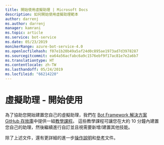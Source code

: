 ```yaml
---
title: 開始使用虛擬助理 | Microsoft Docs
description: 如何開始使用虛擬助理範本
author: darrenj
ms.author: darrenj
manager: kamrani
ms.topic: article
ms.service: bot-service
ms.date: 05/23/2019
monikerRange: azure-bot-service-4.0
ms.openlocfilehash: f07e1b20b49a5af24d0c895ae1973ad7d3978287
ms.sourcegitcommit: ea64a56acfabc6a9c1576ebf9f17ac81e7e2a6b7
ms.translationtype: HT
ms.contentlocale: zh-TW
ms.lasthandoff: 05/24/2019
ms.locfileid: "66214220"
---
```

# <a name="virtual-assistant---getting-started"></a>虛擬助理 - 開始使用

為了協助您開始建置您自己的虛擬助理，我們在 [Bot Framework 解決方案 GitHub 存放庫](https://github.com/Microsoft/botframework-solutions)中提供一組[教學課程](https://github.com/microsoft/AI/tree/master/docs#tutorials)。 這些教學課程可讓您在大約 10 分鐘內建置您自己的助理，然後繼續進行自訂並且視需要新增/建置其他技能。

除了上述文件，還有更詳細的進一步[操作說明](https://github.com/microsoft/AI/tree/master/docs#how-to)和[參考](https://github.com/microsoft/AI/tree/master/docs#reference)文件。
